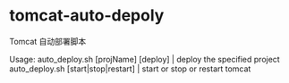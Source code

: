 # tomcat-auto-depoly
Tomcat 自动部署脚本


Usage: auto_deploy.sh [projName] [deploy] | deploy the specified project  
       auto_deploy.sh [start|stop|restart] | start or stop or restart tomcat
